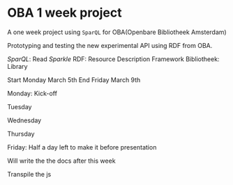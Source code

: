 # OBA 1 week project

A one week project using `SparQL` for OBA(Openbare Bibliotheek Amsterdam)

Prototyping and testing the new experimental API using RDF from OBA.


*SparQL*: Read *Sparkle*
RDF: Resource Description Framework
Bibliotheek: Library




Start Monday March 5th 
End Friday March 9th

Monday: Kick-off

Tuesday

Wednesday

Thursday

Friday: 
Half a day left to make it before presentation


Will write the the docs after this week



Transpile the js